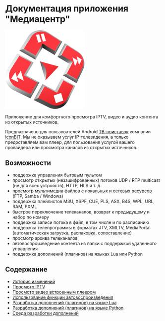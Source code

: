 # Документация приложения "Медиацентр"

![Логотип](images/icon.png)

Приложение для комфортного просмотра IPTV, видео и аудио контента из открытых источников.

Предназначено для пользователей Android <a href="http://www.iconbit.ru/products/players/" target="_blank">ТВ-приставок</a> компании <a href="http://www.iconbit.ru/" target="_blank">iconBIT</a>. Мы не оказываем услуг IP-телевидения, а только предоставляем вам плеер, для пользования услугой вашего провайдера или просмотра каналов из открытых источников.

## Возможности

- поддержка управления бытовым пультом
- просмотр открытых (незашифрованных) потоков UDP / RTP multicast (не для всех устройств), HTTP, HLS и т. д.
- просмотр мультимедиа файлов с локальных и сетевых ресурсов (FTP, Samba / Windows)
- поддержка плейлистов M3U, XSPF, CUE, PLS, ASX, B4S, WPL, URL, RAM, PXML
- быстрое переключение телеканалов, возврат к предыдущему и набор по номеру
- поддержка записи потока в файл, в том числе и по расписанию
- поддержка телепрограммы в форматах JTV, XMLTV, MediaPortal (автоматическая загрузка, распаковка, сопоставление)
- просмотр архива телеканалов
- автовоспроизведение контента из папки с поддержкой удаленного управления
- поддержка дополнений (плагинов) на языках Lua или Python

## Содержание

- [История изменений](Changelog.md)
- [Просмотр IPTV](IPTV.md)
- [Просмотр видео встроенным плеером](Video.md)
- [Использование функции автовоспроизведения](Demo.md)
- [Разработка дополнений (плагинов) на языке Lua](lua/README.md)
- [Разработка дополнений (плагинов) на языке Python](python/README.md)
- [Среда разработки дополнений](Tools.md)

